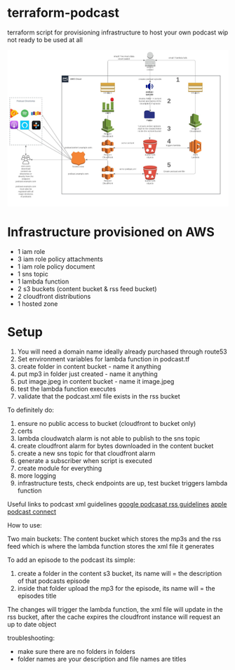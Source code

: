 # terraform-podcast
terraform script for provisioning infrastructure to host your own podcast
wip
not ready to be used at all


![Topology](podcast.jpeg)

# Infrastructure provisioned on AWS
 - 1 iam role
 - 3 iam role policy attachments
 - 1 iam role policy document
 - 1 sns topic
 - 1 lambda function
 - 2 s3 buckets (content bucket & rss feed bucket)
 - 2 cloudfront distributions
 - 1 hosted zone
 

# Setup

1) You will need a domain name ideally already purchased through route53
2) Set environment variables for lambda function in podcast.tf
3) create folder in content bucket - name it anything
4) put mp3 in folder just created - name it anything
5) put image.jpeg in content bucket - name it image.jpeg
6) test the lambda function executes
7) validate that the podcast.xml file exists in the rss bucket


To definitely do:
1) ensure no public access to bucket (cloudfront to bucket only)
2) certs
3) lambda cloudwatch alarm is not able to publish to the sns topic
4) create cloudfront alarm for bytes downloaded in the content bucket
5) create a new sns topic for that cloudfront alarm
6) generate a subscriber when script is executed
7) create module for everything
8) more logging
9) infrastructure tests, check endpoints are up, test bucket triggers lambda function

Useful links to podcast xml guidelines
[google podcasat rss guidelines](https://developers.google.com/search/docs/guides/podcast-guidelines)
[apple podcast connect](https://help.apple.com/itc/podcasts_connect/#/itcc0e1eaa94)

How to use:

Two main buckets:
The content bucket which stores the mp3s
and the rss feed which is where the lambda function stores the xml file it generates

To add an episode to the podcast its simple:
1) create a folder in the content s3 bucket, its name will = the description of that podcasts episode
2) inside that folder upload the mp3 for the episode, its name will = the episodes title

The changes will trigger the lambda function, the xml file will update in the rss bucket, after the cache expires the 
cloudfront instance will request an up to date object 

troubleshooting:
- make sure there are no folders in folders
- folder names are your description and file names are titles
